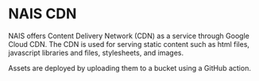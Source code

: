 # NAIS CDN

NAIS offers Content Delivery Network (CDN) as a service through Google
Cloud CDN. The CDN is used for serving static content such as html
files, javascript libraries and files, stylesheets, and images.

Assets are deployed by uploading them to a bucket using a GitHub
action.
